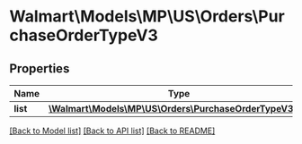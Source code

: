 # Walmart\Models\MP\US\Orders\PurchaseOrderTypeV3

## Properties

Name | Type | Description | Notes
------------ | ------------- | ------------- | -------------
**list** | [**\Walmart\Models\MP\US\Orders\PurchaseOrderTypeV3List**](PurchaseOrderTypeV3List.md) |  | [optional]


[[Back to Model list]](./) [[Back to API list]](../../../../../README.md#supported-apis) [[Back to README]](../../../../../README.md)

